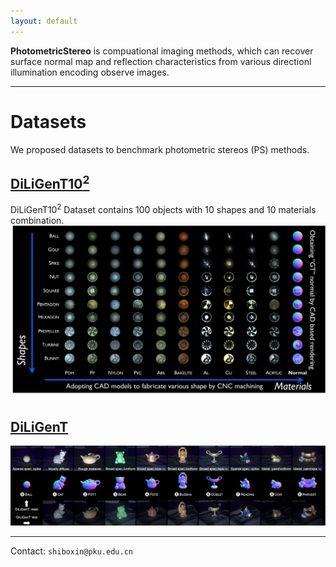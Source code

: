 ```yaml
---
layout: default
---
```


**PhotometricStereo** is compuational imaging methods, which can recover surface normal map and reflection characteristics from various directionl illumination encoding observe images.


---
# Datasets
We proposed datasets to benchmark photometric stereos (PS) methods.

## [DiLiGenT10<sup>2</sup>](./diligent102.html)
DiLiGenT10$^2$ Dataset contains 100 objects with 10 shapes and 10 materials combination.
![dataset1](./imgs/diligent102/dataset_v0.2.png)
<br>



## [DiLiGenT](https://sites.google.com/site/photometricstereodata/single)
![dataset2](./imgs/diligent/dataset_v0.1.png)
<br>



--- 
Contact: `shiboxin@pku.edu.cn`
